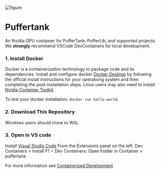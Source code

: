 ![figure](https://pufferai.github.io/source/resource/header.png)

# Puffertank

An Nvidia GPU container for PufferTank, PufferLib, and supported projects. We **strongly** recommend VSCode DevContainers for local development.

### 1. Install Docker

Docker is a containerization technology to package code and its dependencies. Install and configure docker [Docker Desktop](https://docs.docker.com/desktop/) by following the official install instructions for your operationg system and then completing the post-installation steps. Linux users may also need to install [Nvidia Container Toolkit](https://docs.nvidia.com/datacenter/cloud-native/container-toolkit/install-guide.html#installation-guide).

To test your docker installation: `docker run hello-world`.

### 2. Download This Repository

Windows users should clone to WSL

### 3. Open in VS code

Install [Visual Studio Code](https://code.visualstudio.com/)
From the Extensions panel on the left: Dev Containers > Install
F1 > Dev Containers: Open Folder in Container > puffertank

For more information see [Containerized Development](https://code.visualstudio.com/docs/devcontainers/containers)
